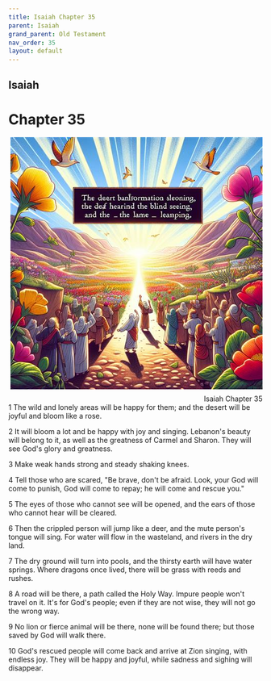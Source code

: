 ```yaml
---
title: Isaiah Chapter 35
parent: Isaiah
grand_parent: Old Testament
nav_order: 35
layout: default
---
```


## Isaiah

# Chapter 35

<div style="clear: both; text-align: right;">
    <img src="/assets/Image/Isaiah/500/35.jpg" alt="Isaiah Chapter 35" class="chapter-image" style="max-width: 100%; height: auto; float: right; margin: 0 0 10px 10px; padding-left: 10%;">
    <figcaption style="font-size: 14px;">Isaiah Chapter 35</figcaption>
</div>
1 The wild and lonely areas will be happy for them; and the desert will be joyful and bloom like a rose.

2 It will bloom a lot and be happy with joy and singing. Lebanon's beauty will belong to it, as well as the greatness of Carmel and Sharon. They will see God's glory and greatness.

3 Make weak hands strong and steady shaking knees.

4 Tell those who are scared, "Be brave, don't be afraid. Look, your God will come to punish, God will come to repay; he will come and rescue you."

5 The eyes of those who cannot see will be opened, and the ears of those who cannot hear will be cleared.

6 Then the crippled person will jump like a deer, and the mute person's tongue will sing. For water will flow in the wasteland, and rivers in the dry land.

7 The dry ground will turn into pools, and the thirsty earth will have water springs. Where dragons once lived, there will be grass with reeds and rushes.

8 A road will be there, a path called the Holy Way. Impure people won't travel on it. It's for God's people; even if they are not wise, they will not go the wrong way.

9 No lion or fierce animal will be there, none will be found there; but those saved by God will walk there.

10 God's rescued people will come back and arrive at Zion singing, with endless joy. They will be happy and joyful, while sadness and sighing will disappear.


